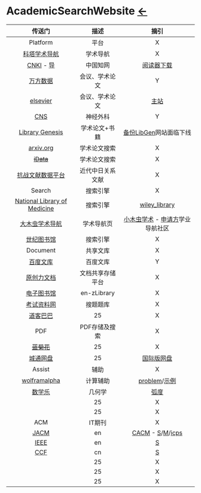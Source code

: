 # AcademicSearchWebsite  [←](index.md)

| 传送门 | 描述 | 摘引 |
|:---:|:---:|:---:|
| Platform | 平台 | X |
| [科塔学术导航](https://site.sciping.com/) | 学术导航 | X |
| [CNKI](https://www.cnki.net/) - [导](http://new.oversea.cnki.net/index/) | 中国知网 | [阅读器下载](https://cajviewer.cnki.net/) |
| [万方数据](http://www.wanfangdata.com.cn/index.html) | 会议、学术论文 | Y |
| [elsevier](https://www.sciencedirect.com/) | 会议、学术论文 | [主站](https://www.elsevier.com/) |
| [CNS](https://www.cns.org/Default.aspx) | 神经外科 | Y |
| [Library Genesis](http://gen.lib.rus.ec/) | 学术论文+书籍 | [备份LibGen](https://www.maguang.net/archives/6030)网站面临下线 |
| [arxiv.org](https://arxiv.org/) | 学术论文搜索 | X |
| ~~[iData](https://www.cn-ki.net/)~~ | 学术论文搜索 | X |
| [抗战文献数据平台](http://www.modernhistory.org.cn/index.htm) | 近代中日关系文献 | X |
| Search | 搜索引擎 | X |
| [National Library of Medicine](https://pubmed.ncbi.nlm.nih.gov/) | 搜索引擎 | [wiley_library](https://onlinelibrary.wiley.com/) |
| [大木虫学术导航](http://www.4243.net/) | 学术导航页 | [小木虫学术](http://muchong.com/) - [申请方](https://www.applysquare.com/)学业导航社区 |
| [世纪图书馆](http://libgen.li/) | 搜索引擎 | X |
| Document | 共享文库 | X |
| [百度文库](https://wenku.baidu.com/) | 百度文库 | Y |
| [原创力文档](https://max.book118.com/) | 文档共享存储平台 | X |
| [电子图书馆](https://b-ok.asia/?regionChanged=&redirect) | en-zLibrary | X |
| [考试资料网](https://www.ppkao.com/) | 搜题题库 | X |
| [道客巴巴](https://www.doc88.com/) | 25 | X |
| PDF | PDF存储及搜索 | X |
| ~~[蓝菊花](http://www.lanjuhua.com/)~~ | 25 | X |
| [城通网盘](https://home.ctfile.com/#item-files) | 25 | [国际版网盘](http://www.ctfile.net/) |
| Assist | 辅助 | X |
| [wolframalpha](https://www.wolframalpha.com/) | 计算辅助 | [problem](https://www.wolframalpha.com/problem-generator/)/[示例](https://www.wolframalpha.com/input/?i=plot%28+%2830+-+1%29+%2F+%28t+%2B+2%29%5E1.8%2C++%2860+-+1%29+%2F+%28t+%2B+2%29%5E1.8%2C+%28200+-+1%29+%2F+%28t+%2B+2%29%5E1.8+%29+where+t%3D0..24) |
| [数学乐](https://www.shuxuele.com/sine-cosine-tangent.html) | 几何学 | [弧度](https://www.shuxuele.com/sine-cosine-tangent.html) |
| []() | 25 | X |
| []() | 25 | X |
| ACM | IT期刊 | X |
| [JACM](https://dl.acm.org/journal/jacm) | en | [CACM](https://cacm.acm.org/) - [S](https://dl.acm.org/)/[M](https://dl.acm.org/magazines)/[icps](https://dl.acm.org/icps) |
| [IEEE](https://www.ieee.org/) | en | [S](https://ieeexplore.ieee.org/Xplore/home.jsp) |
| [CCF](https://www.ccf.org.cn/) | cn | [S](https://dl.ccf.org.cn/index.html?_ack=1) |
| []() | 25 | X |
| []() | 25 | X |
| []() | 25 | X |
